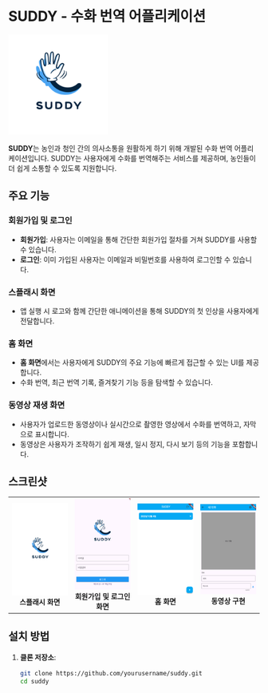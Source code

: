 # SUDDY - 수화 번역 어플리케이션

<img src="./assets/splash_3.png" alt="logo" width="200"/>

**SUDDY**는 농인과 청인 간의 의사소통을 원활하게 하기 위해 개발된 수화 번역 어플리케이션입니다. SUDDY는 사용자에게 수화를 번역해주는 서비스를 제공하며, 농인들이 더 쉽게 소통할 수 있도록 지원합니다.

## 주요 기능

### 회원가입 및 로그인

- **회원가입**: 사용자는 이메일을 통해 간단한 회원가입 절차를 거쳐 SUDDY를 사용할 수 있습니다.
- **로그인**: 이미 가입된 사용자는 이메일과 비밀번호를 사용하여 로그인할 수 있습니다.

### 스플래시 화면

- 앱 실행 시 로고와 함께 간단한 애니메이션을 통해 SUDDY의 첫 인상을 사용자에게 전달합니다.

### 홈 화면

- **홈 화면**에서는 사용자에게 SUDDY의 주요 기능에 빠르게 접근할 수 있는 UI를 제공합니다.
- 수화 번역, 최근 번역 기록, 즐겨찾기 기능 등을 탐색할 수 있습니다.

### 동영상 재생 화면

- 사용자가 업로드한 동영상이나 실시간으로 촬영한 영상에서 수화를 번역하고, 자막으로 표시합니다.
- 동영상은 사용자가 조작하기 쉽게 재생, 일시 정지, 다시 보기 등의 기능을 포함합니다.

## 스크린샷

<table>
  <tr>
    <td align="center">
      <img src="./markdown_img/splash.png" alt="Splash Screen" width="200"/><br/>
      <b>스플래시 화면</b>
    </td>
    <td align="center">
      <img src="./markdown_img/login.png" alt="Login Screen" width="200"/><br/>
      <b>회원가입 및 로그인 화면</b>
    </td>
    <td align="center">
      <img src="./markdown_img/home.png" alt="Home Screen" width="200"/><br/>
      <b>홈 화면</b>
    </td>
    <td align="center">
      <img src="./markdown_img/detail.png" alt="Adding Screen" width="200"/><br/>
      <b>동영상 구현</b>
    </td>
  </tr>
</table>



## 설치 방법

1. **클론 저장소**:
   ```bash
   git clone https://github.com/yourusername/suddy.git
   cd suddy
